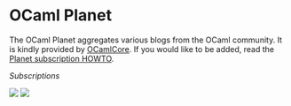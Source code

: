 OCaml Planet
============

The OCaml Planet aggregates various blogs from the OCaml community. It
is kindly provided by [OCamlCore](http://www.ocamlcore.com/). If you
would like to be added, read the [Planet subscription
HOWTO](http://www.ocamlcore.org/planet/).

  

*Subscriptions*

[![](../img/rss20.png)](http://planet.ocaml.org/rss20.xml)
[![](../img/opml.png)](http://planet.ocaml.org/opml.xml)
